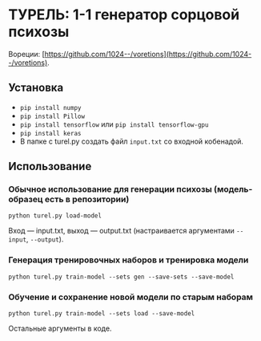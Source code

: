 # ТУРЕЛЬ: 1-1 генератор сорцовой психозы
Вореции: [https://github.com/1024--/voretions](https://github.com/1024--/voretions).

## Установка
* `pip install numpy`
* `pip install Pillow`
* `pip install tensorflow` или `pip install tensorflow-gpu`
* `pip install keras`
* В папке с turel.py создать файл `input.txt` со входной кобенадой.

## Использование
### Обычное использование для генерации психозы (модель-образец есть в репозитории)
`python turel.py load-model`

Вход — input.txt, выход — output.txt (настраивается аргументами `--input`, `--output`).

### Генерация тренировочных наборов и тренировка модели
`python turel.py train-model --sets gen --save-sets --save-model`

### Обучение и сохранение новой модели по старым наборам
`python turel.py train-model --sets load --save-model`

Остальные аргументы в коде.